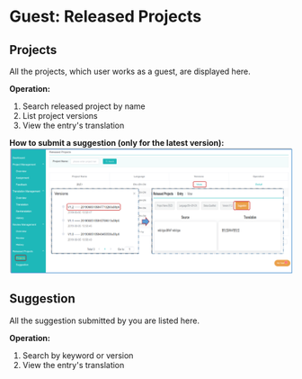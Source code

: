 # Guest: Released Projects





## Projects

All the projects, which user works as a guest, are displayed here. 

**Operation:**
1. Search released project by name
2. List project versions
3. View the entry's translation


**How to submit a suggestion (only for the latest version):**
![](/assets/suggestion.png)

## Suggestion

All the suggestion submitted by you are listed here.

**Operation:**
1. Search by keyword or version
2. View the entry's translation











